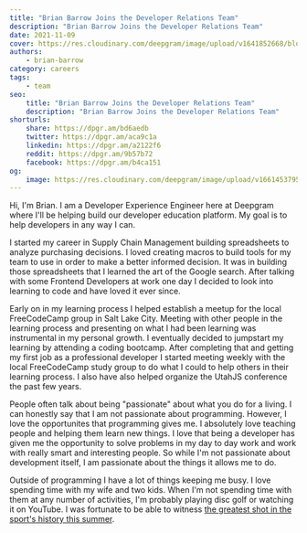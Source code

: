 ```yaml
---
title: "Brian Barrow Joins the Developer Relations Team"
description: "Brian Barrow Joins the Developer Relations Team"
date: 2021-11-09
cover: https://res.cloudinary.com/deepgram/image/upload/v1641852668/blog/2021/11/brian-barrow-hello/disc-golf-cover.png
authors:
    - brian-barrow
category: careers
tags:
    - team
seo:
    title: "Brian Barrow Joins the Developer Relations Team"
    description: "Brian Barrow Joins the Developer Relations Team"
shorturls:
    share: https://dpgr.am/bd6aedb
    twitter: https://dpgr.am/aca9c1a
    linkedin: https://dpgr.am/a2122f6
    reddit: https://dpgr.am/9b57b72
    facebook: https://dpgr.am/b4ca151
og:
    image: https://res.cloudinary.com/deepgram/image/upload/v1661453795/blog/brian-barrow-hello/ograph.png
---
```


Hi, I'm Brian. I am a Developer Experience Engineer here at Deepgram where I'll be helping build our developer education platform. My goal is to help developers in any way I can.

I started my career in Supply Chain Management building spreadsheets to analyze purchasing decisions. I loved creating macros to build tools for my team to use in order to make a better informed decision. It was in building those spreadsheets that I learned the art of the Google search. After talking with some Frontend Developers at work one day I decided to look into learning to code and have loved it ever since.

Early on in my learning process I helped establish a meetup for the local FreeCodeCamp group in Salt Lake City. Meeting with other people in the learning process and presenting on what I had been learning was instrumental in my personal growth. I eventually decided to jumpstart my learning by attending a coding bootcamp. After completing that and getting my first job as a professional developer I started meeting weekly with the local FreeCodeCamp study group to do what I could to help others in their learning process. I also have also helped organize the UtahJS conference the past few years.

People often talk about being "passionate" about what you do for a living. I can honestly say that I am not passionate about programming. However, I love the opportunites that programming gives me. I absolutely love teaching people and helping them learn new things. I love that being a developer has given me the opportunity to solve problems in my day to day work and work with really smart and interesting people. So while I'm not passionate about development itself, I am passionate about the things it allows me to do.

Outside of programming I have a lot of things keeping me busy. I love spending time with my wife and two kids. When I'm not spending time with them at any number of activities, I'm probably playing disc golf or watching it on YouTube. I was fortunate to be able to witness [the greatest shot in the sport's history this summer](https://www.youtube.com/watch?v=0lpcB5PJBVo).

        
